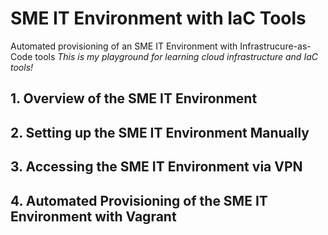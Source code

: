 # SME IT Environment with IaC Tools
Automated provisioning of an SME IT Environment with Infrastrucure-as-Code tools
*This is my playground for learning cloud infrastructure and IaC tools!*

## 1. Overview of the SME IT Environment


## 2. Setting up the SME IT Environment Manually


## 3. Accessing the SME IT Environment via VPN


## 4. Automated Provisioning of the SME IT Environment with Vagrant
